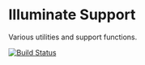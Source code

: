 # Illuminate Support

Various utilities and support functions.

[![Build Status](https://secure.travis-ci.org/illuminate/support.png)](http://travis-ci.org/illuminate/support)